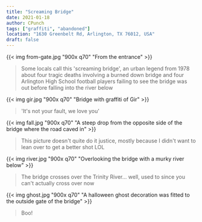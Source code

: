 ```yaml
---
title: "Screaming Bridge"
date: 2021-01-18
author: CPunch
tags: ["graffiti", "abandoned"]
location: "1630 Greenbelt Rd, Arlington, TX 76012, USA"
draft: false
---
```


{{< img from-gate.jpg "900x q70" "From the entrance" >}}
> Some locals call this 'screaming bridge', an urban legend from 1978 about four tragic deaths involving a burned down bridge and four Arlington High School football players failing to see the bridge was out before falling into the river below

{{< img gir.jpg "900x q70" "Bridge with graffiti of Gir" >}}
> 'It's not your fault, we love you'

{{< img fall.jpg "900x q70" "A steep drop from the opposite side of the bridge where the road caved in" >}}
> This picture doesn't quite do it justice, mostly because I didn't want to lean over to get a better shot LOL

{{< img river.jpg "900x q70" "Overlooking the bridge with a murky river below" >}}
> The bridge crosses over the Trinity River... well, used to since you can't actually cross over now

{{< img ghost.jpg "900x q70" "A halloween ghost decoration was fitted to the outside gate of the bridge" >}}
> Boo!